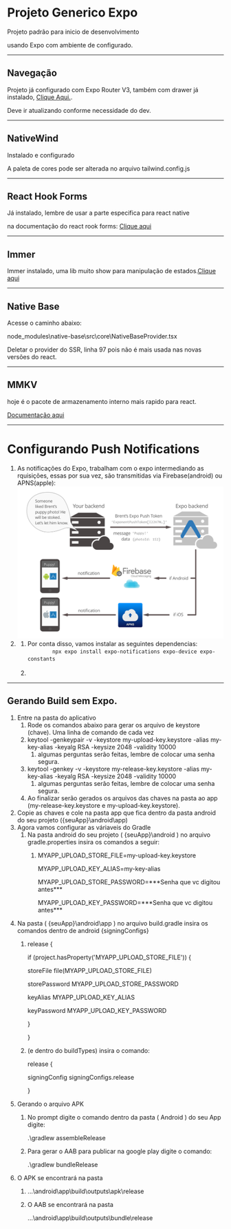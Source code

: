 <h1>Projeto Generico Expo</h1>
<p>Projeto padrão para inicio de desenvolvimento</p>
<p>usando Expo com ambiente de configurado.</p>
<hr>
<h2>Navegação</h2>
<p>Projeto já configurado com Expo Router V3, também com drawer já instalado, <a href='https://docs.expo.dev/router/advanced/drawer/' target='_blank'>Clique Aqui.</a>.</p>
<p>Deve ir atualizando conforme necessidade do dev.</p>
<hr>
<h2>NativeWind</h2>
<p>Instalado e configurado</p>
<p>A paleta de cores pode ser alterada no arquivo tailwind.config.js</p>
<hr>
<h2>React Hook Forms</h2>
<p>Já instalado, lembre de usar a parte especifica para react native</p>
<p>na documentação do react rook forms: <a href='https://react-hook-form.com/get-started#ReactNative' target='_blank'>Clique aqui</a></p>
<hr>
<h2>Immer</h2>
<p>Immer instalado, uma lib muito show para manipulação de estados.<a href='https://immerjs.github.io/immer/' target='_blank'>Clique aqui</a></p>
<hr>
<h2>Native Base</h2>
<p>Acesse o caminho abaixo:</p>
<p>node_modules\native-base\src\core\NativeBaseProvider.tsx</p>
<p>Deletar o provider do SSR, linha 97 pois não é mais usada nas novas versões do react.</p>
<hr>
<h2>MMKV</h2>
<p>hoje é o pacote de armazenamento interno mais rapido para react.</p>
<p><a href='https://github.com/mrousavy/react-native-mmkv' target='_blank'>Documentação aqui</a></p>
<hr>
<h1>Configurando Push Notifications</h1>
<ol>
    <li>As notificações do Expo, trabalham com o expo intermediando as rquisições, essas por sua vez, são transmitidas via Firebase(android) ou APNS(apple):
    <img src="ReadMe//sending-notification.png" alt="Italian Trulli">
    <li>
    <ol>
      <li>Por conta disso, vamos instalar as seguintes dependencias:
        <code>
        npx expo install expo-notifications expo-device expo-constants
        </code>
      <li>
    </ol>
</ol>
<hr>
<h2>Gerando Build sem Expo.</h2>
<ol>
    <li>Entre na pasta do aplicativo
      <ol>
        <li>Rode os comandos abaixo para gerar os arquivo de keystore (chave). Uma linha de comando de cada vez</li>
        <li>
          keytool -genkeypair -v -keystore my-upload-key.keystore -alias my-key-alias -keyalg RSA -keysize 2048
          -validity 10000
          <ol>
            <li>algumas perguntas serão feitas, lembre de colocar uma senha segura.</li>
          </ol>
        </li>
        <li>
          keytool -genkey -v -keystore my-release-key.keystore -alias my-key-alias -keyalg RSA -keysize 2048 -validity
          10000
          <ol>
            <li>algumas perguntas serão feitas, lembre de colocar uma senha segura.</li>
          </ol>
        </li>
        <li>Ao finalizar serão gerados os arquivos das chaves na pasta ao app (my-release-key.keystore e
          my-upload-key.keystore).</li>
      </ol>
    </li>
    <li>Copie as chaves e cole na pasta app que fica dentro da pasta android do seu projeto ({seuApp}\android\app)</li>
    <li>Agora vamos configurar as váriaveis do Gradle
      <ol>
        <li>Na pasta android do seu projeto ( {seuApp}\android ) no arquivo gradle.properties insira os comandos a
          seguir:
          <ol>
            <li><p>MYAPP_UPLOAD_STORE_FILE=my-upload-key.keystore</p>
            <p>MYAPP_UPLOAD_KEY_ALIAS=my-key-alias</p>
            <p>MYAPP_UPLOAD_STORE_PASSWORD=***Senha que vc digitou antes***</p>
            <p>MYAPP_UPLOAD_KEY_PASSWORD=***Senha que vc digitou antes***</p>
            </li>
          </ol>
        </li>
      </ol>
    </li>
    <li>Na pasta ( {seuApp}\android\app ) no arquivo build.gradle insira os comandos dentro de android {signingConfigs}
      <ol>
        <li>
          <p>release {</p>
          <p> if (project.hasProperty('MYAPP_UPLOAD_STORE_FILE')) {</p>
          <p> storeFile file(MYAPP_UPLOAD_STORE_FILE)</p>
          <p>storePassword MYAPP_UPLOAD_STORE_PASSWORD</p>
          <p>keyAlias MYAPP_UPLOAD_KEY_ALIAS</p>
          <p>keyPassword MYAPP_UPLOAD_KEY_PASSWORD</p>
          <p>}</p>
          <p>}</p>
        </li>
        <li>
          <p>(e dentro do buildTypes) insira o comando:</p>
          <p>release {</p>
          <p>signingConfig signingConfigs.release</p>
          <p>}</p>
        </li>
      </ol>
    </li>
    <li>Gerando o arquivo APK
      <ol>
        <li>
          <p>No prompt digite o comando dentro da pasta ( Android ) do seu App digite:</p>
          <p>.\gradlew assembleRelease</p>
        </li>
        <li>
          <p>Para gerar o AAB para publicar na google play digite o comando:</p>
          <p>.\gradlew bundleRelease</p>
        </li>
      </ol>
    </li>
    <li>O APK se encontrará na pasta
      <ol>
        <li>
          <p>...\android\app\build\outputs\apk\release</p>
        </li>
        <li>
          <p>O AAB se encontrará na pasta</p>
          <p>...\android\app\build\outputs\bundle\release</p>
        </li>
      </ol>
    </li>
  <ol>